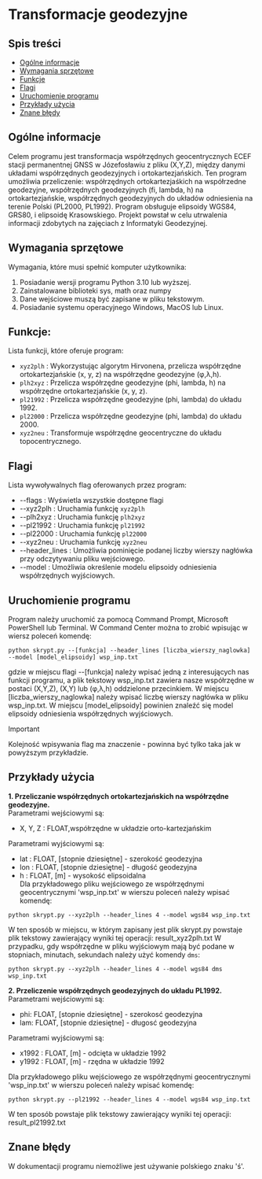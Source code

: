 # Transformacje geodezyjne

## Spis treści 
* [Ogólne informacje](#ogólne-informacje)
* [Wymagania sprzętowe](#wymagania-sprzętowe)
* [Funkcje](#funkcje)
* [Flagi](#flagi)
* [Uruchomienie programu](#uruchomienie-programu)
* [Przykłady użycia](#przykłady-użycia)
* [Znane błędy](#znane-błędy)

## Ogólne informacje
Celem programu jest transformacja współrzędnych geocentrycznych ECEF stacji permanentnej GNSS w Józefosławiu z pliku (X,Y,Z), między danymi układami współrzędnych geodezyjnych i ortokartezjańskich. Ten program umożliwia przeliczenie: współrzędnych ortokartezjaśkich na współrzedne geodezyjne, współrzędnych geodezyjnych (fi, lambda, h) na ortokartezjańskie, współrzędnych geodezyjnych do układów odniesienia na terenie Polski (PL2000, PL1992). Program obsługuje elipsoidy WGS84, GRS80, i elipsoidę Krasowskiego.
Projekt powstał w celu utrwalenia informacji zdobytych na zajęciach z Informatyki Geodezyjnej.

## Wymagania sprzętowe
Wymagania, które musi spełnić komputer użytkownika:
1. Posiadanie wersji programu Python 3.10 lub wyższej.
2. Zainstalowane biblioteki sys, math oraz numpy
3. Dane wejściowe muszą być zapisane w pliku tekstowym.
4. Posiadanie systemu operacyjnego Windows, MacOS lub Linux.

## Funkcje:
Lista funkcji, które oferuje program:
* `xyz2plh` : Wykorzystując algorytm Hirvonena, przelicza współrzędne ortokartezjańskie (x, y, z) na współrzędne geodezyjne (&phi;,&lambda;,h).
* `plh2xyz` : Przelicza współrzędne geodezyjne (phi, lambda, h) na współrzędne ortokartezjańskie (x, y, z).
* `pl21992` : Przelicza współrzędne geodezyjne (phi, lambda) do układu 1992.
* `pl22000` : Przelicza współrzędne geodezyjne (phi, lambda) do układu 2000.
* `xyz2neu` : Transformuje współrzędne geocentryczne do układu topocentrycznego.

<!-- Ewentualnie zamiast ##Flagi mozna dac:
> [!TIP]
 > Użyj komendy `--flags` aby wywołać wszystkie dostępne flagi -->

## Flagi
Lista wywoływalnych flag oferowanych przez program:
* --flags : Wyświetla wszystkie dostępne flagi
* --xyz2plh : Uruchamia funkcję `xyz2plh`
* --plh2xyz : Uruchamia funkcję `plh2xyz`
* --pl21992 : Uruchamia funkcję `pl21992`
* --pl22000 : Uruchamia funkcję `pl22000`
* --xyz2neu : Uruchamia funkcję `xyz2neu`
* --header_lines : Umożliwia pominięcie podanej liczby wierszy nagłówka przy odczytywaniu pliku wejściowego. 
* --model : Umożliwia określenie modelu elipsoidy odniesienia współrzędnych wyjściowych.


## Uruchomienie programu
Program należy uruchomić za pomocą Command Prompt, Microsoft PowerShell lub Terminal. W Command Center można to zrobić wpisując w wiersz poleceń komendę:
```
python skrypt.py --[funkcja] --header_lines [liczba_wierszy_naglowka] --model [model_elipsoidy] wsp_inp.txt
```

gdzie w miejscu flagi --[funkcja] należy wpisać jedną z interesujących nas funkcji programu, a plik tekstowy wsp_inp.txt zawiera nasze współrzędne w postaci (X,Y,Z), (X,Y) lub (&phi;,&lambda;,h) oddzielone przecinkiem.
W miejscu [liczba_wierszy_naglowka] należy wpisać liczbę wierszy nagłówka w pliku wsp_inp.txt. W miejscu [model_elipsoidy] powinien znaleźć się model elipsoidy odniesienia współrzędnych wyjściowych.
> [!IMPORTANT]
 >Kolejność wpisywania flag ma znaczenie - powinna być tylko taka jak w powyższym przykładzie.

## Przykłady użycia
**1. Przeliczanie współrzędnych ortokartezjańskich na współrzędne geodezyjne.** <br/>
Parametrami wejściowymi są:
* X, Y, Z : FLOAT,współrzędne w układzie orto-kartezjańskim

Parametrami wyjściowymi są:
* lat : FLOAT, [stopnie dziesiętne] - szerokość geodezyjna
* lon : FLOAT, [stopnie dziesiętne] - długość geodezyjna
* h : FLOAT, [m] - wysokość elipsoidalna <br/>
Dla przykładowego pliku wejściowego ze współrzędnymi geocentrycznymi 'wsp_inp.txt' w wierszu poleceń należy wpisać komendę:
```
python skrypt.py --xyz2plh --header_lines 4 --model wgs84 wsp_inp.txt
```

W ten sposób w miejscu, w którym zapisany jest plik skrypt.py powstaje plik tekstowy zawierający wyniki tej operacji: result_xyz2plh.txt
W przypadku, gdy współrzędne w pliku wyjściowym mają być podane w stopniach, minutach, sekundach należy użyć komendy `dms`:
```
python skrypt.py --xyz2plh --header_lines 4 --model wgs84 dms wsp_inp.txt
```

**2. Przeliczenie współrzędnych geodezyjnych do układu PL1992.** <br/>
Parametrami wejściowymi są:
* phi: FLOAT, [stopnie dziesiętne] - szerokosć geodezyjna
* lam: FLOAT, [stopnie dziesiętne] - długosć geodezyjna 

Parametrami wyjściowymi są:
* x1992 : FLOAT, [m] - odcięta w układzie 1992
* y1992 : FLOAT, [m] - rzędna w układzie 1992

Dla przykładowego pliku wejściowego ze współrzędnymi geocentrycznymi 'wsp_inp.txt' w wierszu poleceń należy wpisać komendę:
```
python skrypt.py --pl21992 --header_lines 4 --model wgs84 wsp_inp.txt
```

W ten sposób powstaje plik tekstowy zawierający wyniki tej operacji: result_pl21992.txt

## Znane błędy

W dokumentacji programu niemożliwe jest używanie polskiego znaku 'ś'.
